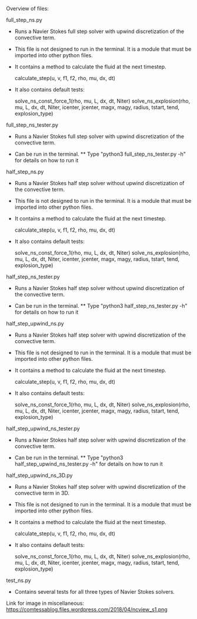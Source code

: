 Overview of files:

full_step_ns.py
- Runs a Navier Stokes full step solver with upwind discretization of the convective term. 
* This file is not designed to run in the terminal. It is a module that must be imported into other python files.
- It contains a method to calculate the fluid at the next timestep.

	calculate_step(u, v, f1, f2, rho, mu, dx, dt) 

- It also contains default tests:

	solve_ns_const_force_1(rho, mu, L, dx, dt, Niter)
	solve_ns_explosion(rho, mu, L, dx, dt, Niter, icenter, jcenter, magx, magy, radius, tstart, tend, explosion_type)

full_step_ns_tester.py
- Runs a Navier Stokes full step solver with upwind discretization of the convective term.
* Can be run in the terminal.
** Type "python3 full_step_ns_tester.py -h" for details on how to run it

half_step_ns.py
- Runs a Navier Stokes half step solver without upwind discretization of the convective term.
* This file is not designed to run in the terminal. It is a module that must be imported into other python files.

- It contains a method to calculate the fluid at the next timestep.

	calculate_step(u, v, f1, f2, rho, mu, dx, dt) 

- It also contains default tests:

	solve_ns_const_force_1(rho, mu, L, dx, dt, Niter)
	solve_ns_explosion(rho, mu, L, dx, dt, Niter, icenter, jcenter, magx, magy, radius, tstart, tend, explosion_type)

half_step_ns_tester.py
- Runs a Navier Stokes half step solver without upwind discretization of the convective term.
* Can be run in the terminal.
** Type "python3 half_step_ns_tester.py -h" for details on how to run it

half_step_upwind_ns.py
- Runs a Navier Stokes half step solver with upwind discretization of the convective term.
* This file is not designed to run in the terminal. It is a module that must be imported into other python files.

- It contains a method to calculate the fluid at the next timestep.

	calculate_step(u, v, f1, f2, rho, mu, dx, dt) 

- It also contains default tests:

	solve_ns_const_force_1(rho, mu, L, dx, dt, Niter)
	solve_ns_explosion(rho, mu, L, dx, dt, Niter, icenter, jcenter, magx, magy, radius, tstart, tend, explosion_type)

half_step_upwind_ns_tester.py
- Runs a Navier Stokes half step solver with upwind discretization of the convective term.
* Can be run in the terminal.
** Type "python3 half_step_upwind_ns_tester.py -h" for details on how to run it

half_step_upwind_ns_3D.py
- Runs a Navier Stokes half step solver with upwind discretization of the convective term in 3D.
* This file is not designed to run in the terminal. It is a module that must be imported into other python files.

- It contains a method to calculate the fluid at the next timestep.

	calculate_step(u, v, f1, f2, rho, mu, dx, dt) 

- It also contains default tests:

	solve_ns_const_force_1(rho, mu, L, dx, dt, Niter)
	solve_ns_explosion(rho, mu, L, dx, dt, Niter, icenter, jcenter, magx, magy, radius, tstart, tend, explosion_type)

test_ns.py
- Contains several tests for all three types of Navier Stokes solvers.


Link for image in miscellaneous:
https://comtessablog.files.wordpress.com/2018/04/ncview_s1.png